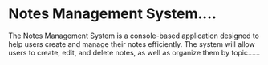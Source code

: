 # Notes Management System....
The Notes Management System is a console-based application designed to help users create and manage their notes efficiently. The system will allow users to create, edit, and delete notes, as well as organize them by topic……
